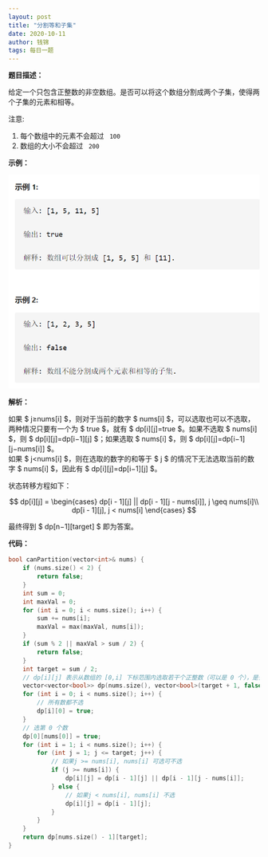 ```yaml
---
layout: post
title: "分割等和子集"
date: 2020-10-11
author: 钱锦
tags: 每日一题
---
```


**题目描述：**

给定一个只包含正整数的非空数组。是否可以将这个数组分割成两个子集，使得两个子集的元素和相等。

注意:<br>

1. 每个数组中的元素不会超过 <code> 100 </code>
2. 数组的大小不会超过 <code> 200 </code> 

**示例：**

![示例](/assets/img/20201011_01.png "示例")

**解析：**

如果 $ j≥nums[i] $，则对于当前的数字 $ nums[i] $，可以选取也可以不选取，两种情况只要有一个为 $ true $，就有 $ dp[i][j]=true $。如果不选取 $ nums[i] $，则 $ dp[i][j]=dp[i−1][j] $；如果选取 $ nums[i] $，则 $ dp[i][j]=dp[i−1][j−nums[i]] $。<br>
如果 $ j<nums[i] $，则在选取的数字的和等于 $ j $ 的情况下无法选取当前的数字 $ nums[i] $，因此有 $ dp[i][j]=dp[i−1][j] $。

状态转移方程如下：

 $$
 dp[i][j] = 
 \begin{cases}
dp[i - 1][j] || dp[i - 1][j - nums[i]], j \geq nums[i]\\
dp[i - 1][j], j < nums[i]
 \end{cases}
 $$

最终得到 $ dp[n−1][target] $ 即为答案。

**代码：**

```cpp
bool canPartition(vector<int>& nums) {
    if (nums.size() < 2) {
        return false;
    }
    int sum = 0;
    int maxVal = 0;
    for (int i = 0; i < nums.size(); i++) {
        sum += nums[i];
        maxVal = max(maxVal, nums[i]);
    }
    if (sum % 2 || maxVal > sum / 2) {
        return false;
    }
    int target = sum / 2;
    // dp[i][j] 表示从数组的 [0,i] 下标范围内选取若干个正整数（可以是 0 个），是否存在一种选取方案使得被选取的正整数的和等于 j
    vector<vector<bool>> dp(nums.size(), vector<bool>(target + 1, false));
    for (int i = 0; i < nums.size(); i++) {
        // 所有数都不选
        dp[i][0] = true;
    }
    // 选第 0 个数
    dp[0][nums[0]] = true;
    for (int i = 1; i < nums.size(); i++) {
        for (int j = 1; j <= target; j++) {
            // 如果j >= nums[i], nums[i] 可选可不选
            if (j >= nums[i]) {
                dp[i][j] = dp[i - 1][j] || dp[i - 1][j - nums[i]];
            } else {
                // 如果j < nums[i], nums[i] 不选
                dp[i][j] = dp[i - 1][j];
            }
        } 
    }
    return dp[nums.size() - 1][target];
}
```
